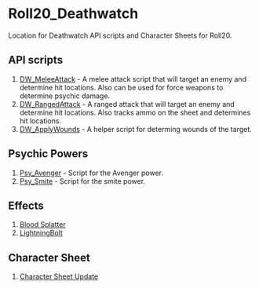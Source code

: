 # Roll20_Deathwatch

Location for Deathwatch API scripts and Character Sheets for Roll20.

## API scripts

1. [DW_MeleeAttack](docs/meleeattack.md) - A melee attack script that will target an enemy and determine hit locations.   Also can be used for force weapons to determine psychic damage.
2. [DW_RangedAttack](docs/rangedattack.md) - A ranged attack that will target an enemy and determine hit locations.  Also tracks ammo on the sheet and determines hit locations.
3. [DW_ApplyWounds](docs/applywounds.md) - A helper script for determing wounds of the target.

## Psychic Powers

1. [Psy_Avenger](docs/psyavenger.md) - Script for the Avenger power.
2. [Psy_Smite](docs/psysmite.md) - Script for the smite power.

## Effects

1. [Blood Splatter](docs/blood_splatter.md)
2. [LightningBolt](docs/lightningbolt.md)

## Character Sheet

1. [Character Sheet Update](docs/charactersheet.md)
